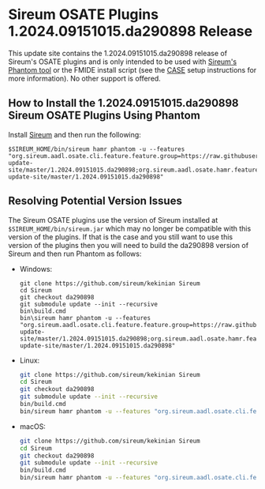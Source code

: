 # Sireum OSATE Plugins 1.2024.09151015.da290898 Release

This update site contains the 1.2024.09151015.da290898 release of Sireum's OSATE plugins and is only
intended to be used with [Sireum's Phantom tool](https://github.com/sireum/phantom)
or the FMIDE install script (see the
[CASE](https://github.com/sireum/case-env#setting-up-fmide-and-hamr-only)
setup instructions for more information). No other support is offered.

## How to Install the 1.2024.09151015.da290898 Sireum OSATE Plugins Using Phantom

Install [Sireum](https://github.com/sireum/kekinian#installing) and then run the following:

```batch
$SIREUM_HOME/bin/sireum hamr phantom -u --features "org.sireum.aadl.osate.cli.feature.feature.group=https://raw.githubusercontent.com/sireum/osate-update-site/master/1.2024.09151015.da290898;org.sireum.aadl.osate.hamr.feature.feature.group=https://raw.githubusercontent.com/sireum/osate-update-site/master/1.2024.09151015.da290898"
```

## Resolving Potential Version Issues

The Sireum OSATE plugins use the version of Sireum installed at ``$SIREUM_HOME/bin/sireum.jar``
which may no longer be compatible with this version of the plugins. If that is the case and
you still want to use this version of the plugins then you will need to build the
da290898 version of Sireum and then run Phantom as follows:

* Windows:

  ```batch
  git clone https://github.com/sireum/kekinian Sireum
  cd Sireum
  git checkout da290898
  git submodule update --init --recursive
  bin\build.cmd
  bin\sireum hamr phantom -u --features "org.sireum.aadl.osate.cli.feature.feature.group=https://raw.githubusercontent.com/sireum/osate-update-site/master/1.2024.09151015.da290898;org.sireum.aadl.osate.hamr.feature.feature.group=https://raw.githubusercontent.com/sireum/osate-update-site/master/1.2024.09151015.da290898"
  ```

* Linux:

  ```bash
  git clone https://github.com/sireum/kekinian Sireum
  cd Sireum
  git checkout da290898
  git submodule update --init --recursive
  bin/build.cmd
  bin/sireum hamr phantom -u --features "org.sireum.aadl.osate.cli.feature.feature.group=https://raw.githubusercontent.com/sireum/osate-update-site/master/1.2024.09151015.da290898;org.sireum.aadl.osate.hamr.feature.feature.group=https://raw.githubusercontent.com/sireum/osate-update-site/master/1.2024.09151015.da290898"
  ```

* macOS:

  ```bash
  git clone https://github.com/sireum/kekinian Sireum
  cd Sireum
  git checkout da290898
  git submodule update --init --recursive
  bin/build.cmd
  bin/sireum hamr phantom -u --features "org.sireum.aadl.osate.cli.feature.feature.group=https://raw.githubusercontent.com/sireum/osate-update-site/master/1.2024.09151015.da290898;org.sireum.aadl.osate.hamr.feature.feature.group=https://raw.githubusercontent.com/sireum/osate-update-site/master/1.2024.09151015.da290898"
  ```

